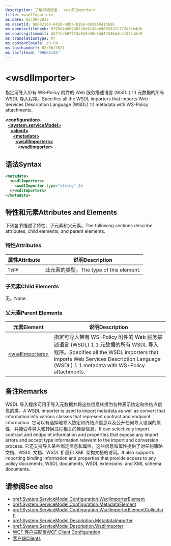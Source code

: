 ```yaml
---
description: 了解详细信息： <wsdlImporter>
title: <wsdlImporter>
ms.date: 03/30/2017
ms.assetid: 986b2165-8430-4dba-b1b8-00396841bb96
ms.openlocfilehash: 9f95d4e6b940f36e9142eb9865327c772e3ce4db
ms.sourcegitcommit: ddf7edb67715a5b9a45e3dd44536dabc153c1de0
ms.translationtype: MT
ms.contentlocale: zh-CN
ms.lasthandoff: 02/06/2021
ms.locfileid: "99682145"
---
```

# \<wsdlImporter>

<span data-ttu-id="cea89-102">指定可导入带有 WS-Policy 附件的 Web 服务描述语言 (WSDL) 1.1 元数据的所有 WSDL 导入程序。</span><span class="sxs-lookup"><span data-stu-id="cea89-102">Specifies all the WSDL importers that imports Web Services Description Language (WSDL) 1.1 metadata with WS-Policy attachments.</span></span>  
  
[**\<configuration>**](../configuration-element.md)\
&nbsp;&nbsp;[**\<system.serviceModel>**](system-servicemodel.md)\
&nbsp;&nbsp;&nbsp;&nbsp;[**\<client>**](client.md)\
&nbsp;&nbsp;&nbsp;&nbsp;&nbsp;&nbsp;[**\<metadata>**](metadata.md)\
&nbsp;&nbsp;&nbsp;&nbsp;&nbsp;&nbsp;&nbsp;&nbsp;[**\<wsdlImporters>**](wsdlimporters.md)  
&nbsp;&nbsp;&nbsp;&nbsp;&nbsp;&nbsp;&nbsp;&nbsp;&nbsp;&nbsp;**\<wsdlImporter>**  
  
## <a name="syntax"></a><span data-ttu-id="cea89-103">语法</span><span class="sxs-lookup"><span data-stu-id="cea89-103">Syntax</span></span>  
  
```xml  
<metadata>
  <wsdlImporters>
    <wsdlImporter type="string" />
  </wsdlImporters>
</metadata>
```  
  
## <a name="attributes-and-elements"></a><span data-ttu-id="cea89-104">特性和元素</span><span class="sxs-lookup"><span data-stu-id="cea89-104">Attributes and Elements</span></span>  

 <span data-ttu-id="cea89-105">下列各节描述了特性、子元素和父元素。</span><span class="sxs-lookup"><span data-stu-id="cea89-105">The following sections describe attributes, child elements, and parent elements.</span></span>  
  
### <a name="attributes"></a><span data-ttu-id="cea89-106">特性</span><span class="sxs-lookup"><span data-stu-id="cea89-106">Attributes</span></span>  
  
|<span data-ttu-id="cea89-107">属性</span><span class="sxs-lookup"><span data-stu-id="cea89-107">Attribute</span></span>|<span data-ttu-id="cea89-108">说明</span><span class="sxs-lookup"><span data-stu-id="cea89-108">Description</span></span>|  
|---------------|-----------------|  
|`type`|<span data-ttu-id="cea89-109">此元素的类型。</span><span class="sxs-lookup"><span data-stu-id="cea89-109">The type of this element.</span></span>|  
  
### <a name="child-elements"></a><span data-ttu-id="cea89-110">子元素</span><span class="sxs-lookup"><span data-stu-id="cea89-110">Child Elements</span></span>  

 <span data-ttu-id="cea89-111">无。</span><span class="sxs-lookup"><span data-stu-id="cea89-111">None.</span></span>  
  
### <a name="parent-elements"></a><span data-ttu-id="cea89-112">父元素</span><span class="sxs-lookup"><span data-stu-id="cea89-112">Parent Elements</span></span>  
  
|<span data-ttu-id="cea89-113">元素</span><span class="sxs-lookup"><span data-stu-id="cea89-113">Element</span></span>|<span data-ttu-id="cea89-114">说明</span><span class="sxs-lookup"><span data-stu-id="cea89-114">Description</span></span>|  
|-------------|-----------------|  
|[\<wsdlImporters>](wsdlimporters.md)|<span data-ttu-id="cea89-115">指定可导入带有 WS-Policy 附件的 Web 服务描述语言 (WSDL) 1.1 元数据的所有 WSDL 导入程序。</span><span class="sxs-lookup"><span data-stu-id="cea89-115">Specifies all the WSDL importers that imports Web Services Description Language (WSDL) 1.1 metadata with WS-Policy attachments.</span></span>|  
  
## <a name="remarks"></a><span data-ttu-id="cea89-116">备注</span><span class="sxs-lookup"><span data-stu-id="cea89-116">Remarks</span></span>  

 <span data-ttu-id="cea89-117">WSDL 导入程序可用于导入元数据并将这些信息转换为各种表示协定和终结点信息的类。</span><span class="sxs-lookup"><span data-stu-id="cea89-117">A WSDL importer is used to import metadata as well as convert that information into various classes that represent contract and endpoint information.</span></span> <span data-ttu-id="cea89-118">它可以有选择地导入协定和终结点信息以及公开任何导入错误的属性，并接受与导入和转换过程相关的类型信息。</span><span class="sxs-lookup"><span data-stu-id="cea89-118">It can selectively import contract and endpoint information and properties that expose any import errors and accept type information relevant to the import and conversion process.</span></span> <span data-ttu-id="cea89-119">它还支持导入某些绑定信息和属性，这些信息和属性提供了对任何策略文档、WSDL 文档、WSDL 扩展和 XML 架构文档的访问。</span><span class="sxs-lookup"><span data-stu-id="cea89-119">It also supports importing binding information and properties that provide access to any policy documents, WSDL documents, WSDL extensions, and XML schema documents.</span></span>  
  
## <a name="see-also"></a><span data-ttu-id="cea89-120">请参阅</span><span class="sxs-lookup"><span data-stu-id="cea89-120">See also</span></span>

- <xref:System.ServiceModel.Configuration.WsdlImporterElement>
- <xref:System.ServiceModel.Configuration.MetadataElement>
- <xref:System.ServiceModel.Configuration.WsdlImporterElementCollection>
- <xref:System.ServiceModel.Description.MetadataImporter>
- <xref:System.ServiceModel.Description.WsdlImporter>
- [<span data-ttu-id="cea89-121">WCF 客户端配置</span><span class="sxs-lookup"><span data-stu-id="cea89-121">WCF Client Configuration</span></span>](../../../wcf/feature-details/client-configuration.md)
- [<span data-ttu-id="cea89-122">客户端</span><span class="sxs-lookup"><span data-stu-id="cea89-122">Clients</span></span>](../../../wcf/feature-details/clients.md)
